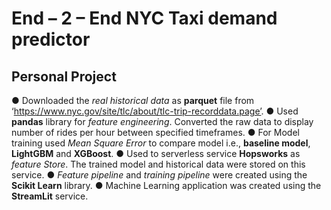# End – 2 – End NYC Taxi demand predictor
## Personal Project
● Downloaded the *real historical data* as **parquet** file from ‘https://www.nyc.gov/site/tlc/about/tlc-trip-recorddata.page’.
● Used **pandas** library for *feature engineering*. Converted the raw data to display number of rides per hour
between specified timeframes.
● For Model training used *Mean Square Error* to compare model i.e., **baseline model**, **LightGBM** and
**XGBoost**.
● Used to serverless service **Hopsworks** as *feature Store*. The trained model and historical data were stored on
this service.
● *Feature pipeline* and *training pipeline* were created using the **Scikit Learn** library.
● Machine Learning application was created using the **StreamLit** service.
